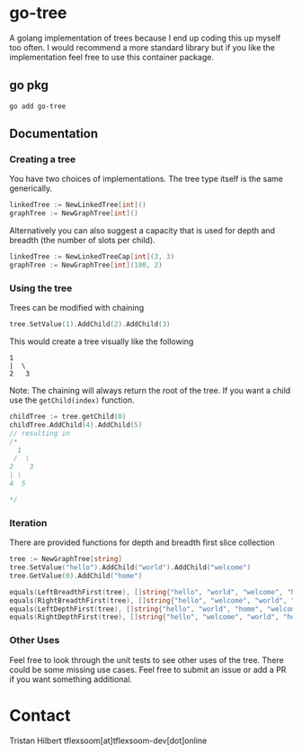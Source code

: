 # go-tree
A golang implementation of trees because I end up coding this up myself too often.
I would recommend a more standard library but if you like the implementation feel
free to use this container package.

## go pkg
`go add go-tree`

## Documentation

### Creating a tree
You have two choices of implementations. The tree type itself is the same generically.
```go
linkedTree := NewLinkedTree[int]()
graphTree := NewGraphTree[int]()
```

Alternatively you can also suggest a capacity that is used for depth and breadth (the number of slots per child).

```go
linkedTree := NewLinkedTreeCap[int](3, 3)
graphTree := NewGraphTree[int](100, 2)
```

### Using the tree
Trees can be modified with chaining

```go
tree.SetValue(1).AddChild(2).AddChild(3)
```

This would create a tree visually like the following
```
1
|  \
2   3
```

Note: The chaining will always return the root of the tree. If you want a child use the `getChild(index)` function.

```go
childTree := tree.getChild(0)
childTree.AddChild(4).AddChild(5)
// resulting in
/*
  1
 /  \
2    3
| \
4  5

*/
```

### Iteration
There are provided functions for depth and breadth first slice collection

```go
tree := NewGraphTree[string]
tree.SetValue("hello").AddChild("world").AddChild("welcome")
tree.GetValue(0).AddChild("home")

equals(LeftBreadthFirst(tree), []string{"hello", "world", "welcome", "home"}) // true
equals(RightBreadthFirst(tree), []string{"hello", "welcome", "world", "home"}) // true
equals(LeftDepthFirst(tree), []string{"hello", "world", "home", "welcome"}) // true
equals(RightDepthFirst(tree), []string{"hello", "welcome", "world", "home"}) // true
```

### Other Uses
Feel free to look through the unit tests to see other uses of the tree. There could be some missing use cases. Feel free to submit an issue or add a PR if you want something additional.

# Contact
Tristan Hilbert
tflexsoom\[at\]tflexsoom-dev\[dot\]online